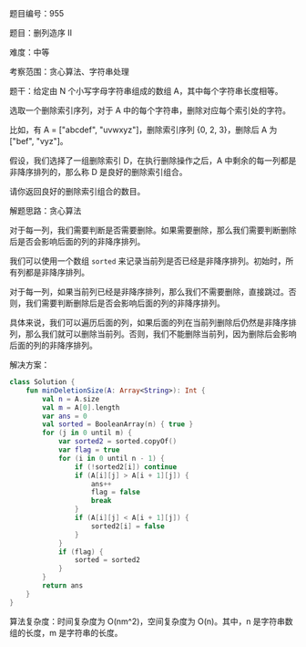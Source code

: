 题目编号：955

题目：删列造序 II

难度：中等

考察范围：贪心算法、字符串处理

题干：给定由 N 个小写字母字符串组成的数组 A，其中每个字符串长度相等。

选取一个删除索引序列，对于 A 中的每个字符串，删除对应每个索引处的字符。

比如，有 A = ["abcdef", "uvwxyz"]，删除索引序列 {0, 2, 3}，删除后 A 为["bef", "vyz"]。

假设，我们选择了一组删除索引 D，在执行删除操作之后，A 中剩余的每一列都是非降序排列的，那么称 D 是良好的删除索引组合。

请你返回良好的删除索引组合的数目。

解题思路：贪心算法

对于每一列，我们需要判断是否需要删除。如果需要删除，那么我们需要判断删除后是否会影响后面的列的非降序排列。

我们可以使用一个数组 `sorted` 来记录当前列是否已经是非降序排列。初始时，所有列都是非降序排列。

对于每一列，如果当前列已经是非降序排列，那么我们不需要删除，直接跳过。否则，我们需要判断删除后是否会影响后面的列的非降序排列。

具体来说，我们可以遍历后面的列，如果后面的列在当前列删除后仍然是非降序排列，那么我们就可以删除当前列。否则，我们不能删除当前列，因为删除后会影响后面的列的非降序排列。

解决方案：

```kotlin
class Solution {
    fun minDeletionSize(A: Array<String>): Int {
        val n = A.size
        val m = A[0].length
        var ans = 0
        val sorted = BooleanArray(n) { true }
        for (j in 0 until m) {
            var sorted2 = sorted.copyOf()
            var flag = true
            for (i in 0 until n - 1) {
                if (!sorted2[i]) continue
                if (A[i][j] > A[i + 1][j]) {
                    ans++
                    flag = false
                    break
                }
                if (A[i][j] < A[i + 1][j]) {
                    sorted2[i] = false
                }
            }
            if (flag) {
                sorted = sorted2
            }
        }
        return ans
    }
}
```

算法复杂度：时间复杂度为 O(nm^2)，空间复杂度为 O(n)。其中，n 是字符串数组的长度，m 是字符串的长度。